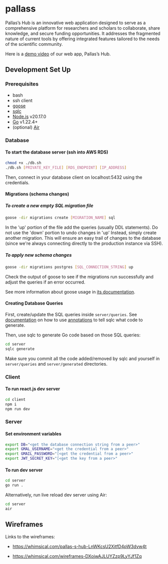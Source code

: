 # pallass

Pallas’s Hub is an innovative web application designed to serve as a comprehensive platform for researchers and scholars to collaborate, share knowledge, and secure funding opportunities. It addresses the fragmented nature of current tools by offering integrated features tailored to the needs of the scientific community. 

Here is a [demo video](https://youtu.be/X_bikxs6rh8) of our web app, Pallas’s Hub.

## Development Set Up

### Prerequisites

- bash
- ssh client
- [goose](https://pressly.github.io/goose/installation/)
- [sqlc](https://docs.sqlc.dev/en/stable/overview/install.html)
- [Node.js](https://nodejs.org/en/) v20.17.0
- [Go](https://go.dev/) v1.22.4+
- (optional) [Air](https://github.com/air-verse/air)

### Database

#### To start the database server (ssh into AWS RDS)

```bash
chmod +x ./db.sh
./db.sh [PRIVATE_KEY_FILE] [RDS_ENDPOINT] [IP_ADDRESS]
```

Then, connect in your database client on localhost:5432 using the credentials.

#### Migrations (schema changes)

##### To create a new empty SQL migration file

```bash
goose -dir migrations create [MIGRATION_NAME] sql
```

In the 'up' portion of the file add the queries (usually DDL statements). Do not use the 'down' portion to undo changes in 'up' Instead, simply create another migration. This will ensure an easy trail of changes to the database (since we're always connecting directly to the production instance via SSH).

##### To apply new schema changes

```bash
goose -dir migrations postgres [SQL_CONNECTION_STRING] up
```

Check the output of goose to see if the migrations run successfully and adjust the queries if an error occurred.

See more information about goose usage in [its documentation](https://pressly.github.io/goose/documentation/annotations/).

#### Creating Database Queries

First, create/update the SQL queries inside `server/queries`. See [documentation](https://docs.sqlc.dev/en/latest/howto/select.html) on how to use [annotations](https://docs.sqlc.dev/en/latest/howto/named_parameters.html) to tell sqlc what code to generate.

Then, use sqlc to generate Go code based on those SQL queries:

```bash
cd server
sqlc generate
```

Make sure you commit all the code added/removed by sqlc and yourself in `server/queries` and `server/generated` directories.

### Client

#### To run react.js dev server

```bash
cd client
npm i
npm run dev
```

### Server

#### Set environment variables

```bash
export DB="<get the database connection string from a peer>"
export GMAL_USERNAME="<get the credential from a peer>"
export GMAIL_PASSWORD="[<get the credential from a peer>"
export JWT_SECRET_KEY="[<get the key from a peer>"
```

#### To run dev server

```bash
cd server
go run .
```

Alternatively, run live reload dev server using Air:

```bash
cd server
air
```

## Wireframes

Links to the wireframes:

- https://whimsical.com/pallas-s-hub-LnWKcsU2XitfD4pW3dvw4t

- https://whimsical.com/wireframes-DXojwAJLUYZzp9LyYJf1Zq
